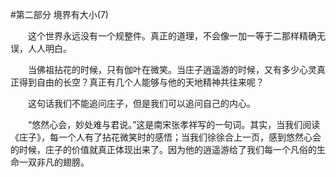 #第二部分 境界有大小(7)

　　这个世界永远没有一个规整件。真正的道理，不会像一加一等于二那样精确无误，人人明白。

　　当佛祖拈花的时候，只有伽叶在微笑。当庄子逍遥游的时候，又有多少心灵真正得到自由的长空？真正有几个人能够与他的天地精神共往来呢？

　　这句话我们不能追问庄子，但是我们可以追问自己的内心。

　　“悠然心会，妙处难与君说。”这是南宋张孝祥写的一句词。其实，当我们阅读《庄子》，每一个人有了拈花微笑时的感悟；当我们徐徐合上一页，感到悠然心会的时候，庄子的价值就真正体现出来了。因为他的逍遥游给了我们每一个凡俗的生命一双非凡的翅膀。 